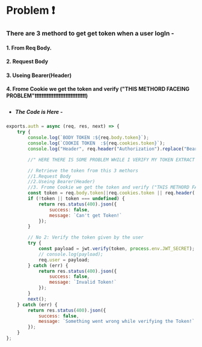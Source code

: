 # Problem ❗️

### **There are 3 methord to get get token when a user logIn -**
#### 1. From Req Body.
#### 2. Request Body
#### 3. Useing Bearer(Header)
#### 4. Frome Cookie we get the token and verify ("THIS METHORD FACEING PROBLEM"❗️❗️❗️❗️❗️❗️❗️❗️❗️❗️❗️❗️❗️❗️❗️❗️❗️❗️❗️❗️❗️❗️❗️❗️❗️❗️❗️❗️❗️❗️)


- ##### The Code is Here -

```JavaScript 
exports.auth = async (req, res, next) => {
    try { 
        console.log(`BODY TOKEN :${req.body.token}`);
        console.log(`COOKIE TOKEN  :${req.cookies.token}`);
        console.log("Header", req.header("Authorization").replace("Bearer", " "));

        //" HERE THERE IS SOME PROBLEM WHILE I VERIFY MY TOKEN EXTRACT FROM COOKIE ???????? "

        // Retrieve the token from this 3 methors 
        //1.Request Body
        //2.Useing Bearer(Header)
        //3. Frome Cookie we get the token and verify ("THIS METHORD FACEING PROBLEM !!!!!!!!!!!!")
        const token = req.body.token||req.cookies.token || req.header('Authorization').replace('Bearer', '');
        if (!token || token === undefined) {
            return res.status(400).json({
                success: false,
                message: `Can't get Token!`
            });
        }

        // No 2: Verify the token given by the user
        try {
            const payload = jwt.verify(token, process.env.JWT_SECRET); // Decode the token to check if it's valid
            // console.log(payload);
            req.user = payload;
        } catch (err) {
            return res.status(400).json({
                success: false,
                message: `Invalid Token!`
            });
        }
        next();
    } catch (err) {
        return res.status(400).json({
            success: false,
            message: `Something went wrong while verifying the Token!`
        });
    }
};
```